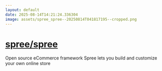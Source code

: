 ```yaml
---
layout: default
date: 2025-08-14T14:21:24.336304
image: assets/spree_spree--20250814T041817195--cropped.png
---
```


# [spree/spree](https://github.com/spree/spree)

Open source eCommerce framework Spree lets you build and customize your own online store
